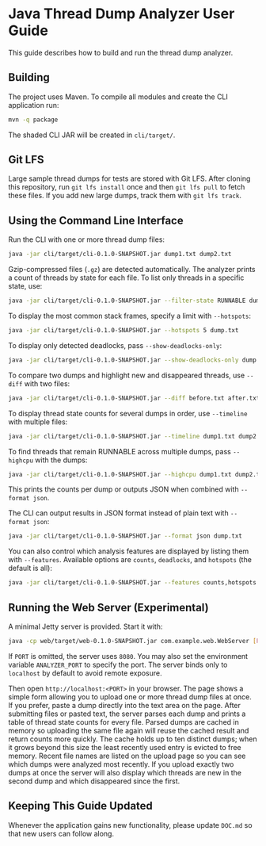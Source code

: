 # Java Thread Dump Analyzer User Guide

This guide describes how to build and run the thread dump analyzer.

## Building

The project uses Maven. To compile all modules and create the CLI application run:

```bash
mvn -q package
```

The shaded CLI JAR will be created in `cli/target/`.

## Git LFS

Large sample thread dumps for tests are stored with Git LFS. After cloning this
repository, run `git lfs install` once and then `git lfs pull` to fetch these
files. If you add new large dumps, track them with `git lfs track`.

## Using the Command Line Interface

Run the CLI with one or more thread dump files:

```bash
java -jar cli/target/cli-0.1.0-SNAPSHOT.jar dump1.txt dump2.txt
```

Gzip-compressed files (`.gz`) are detected automatically.
The analyzer prints a count of threads by state for each file.
To list only threads in a specific state, use:

```bash
java -jar cli/target/cli-0.1.0-SNAPSHOT.jar --filter-state RUNNABLE dump.txt
```

To display the most common stack frames, specify a limit with `--hotspots`:

```bash
java -jar cli/target/cli-0.1.0-SNAPSHOT.jar --hotspots 5 dump.txt
```

To display only detected deadlocks, pass `--show-deadlocks-only`:

```bash
java -jar cli/target/cli-0.1.0-SNAPSHOT.jar --show-deadlocks-only dump.txt
```

To compare two dumps and highlight new and disappeared threads, use `--diff` with two files:

```bash
java -jar cli/target/cli-0.1.0-SNAPSHOT.jar --diff before.txt after.txt
```

To display thread state counts for several dumps in order, use `--timeline` with multiple files:

```bash
java -jar cli/target/cli-0.1.0-SNAPSHOT.jar --timeline dump1.txt dump2.txt
```

To find threads that remain RUNNABLE across multiple dumps, pass `--highcpu` with the dumps:

```bash
java -jar cli/target/cli-0.1.0-SNAPSHOT.jar --highcpu dump1.txt dump2.txt
```

This prints the counts per dump or outputs JSON when combined with `--format json`.

The CLI can output results in JSON format instead of plain text with `--format json`:

```bash
java -jar cli/target/cli-0.1.0-SNAPSHOT.jar --format json dump.txt
```

You can also control which analysis features are displayed by listing them with `--features`.
Available options are `counts`, `deadlocks`, and `hotspots` (the default is all):

```bash
java -jar cli/target/cli-0.1.0-SNAPSHOT.jar --features counts,hotspots dump.txt
```

## Running the Web Server (Experimental)

A minimal Jetty server is provided. Start it with:

```bash
java -cp web/target/web-0.1.0-SNAPSHOT.jar com.example.web.WebServer [PORT]
```
If `PORT` is omitted, the server uses `8080`. You may also set the environment
variable `ANALYZER_PORT` to specify the port. The server binds only to
`localhost` by default to avoid remote exposure.

Then open `http://localhost:<PORT>` in your browser. The page shows a simple
form allowing you to upload one or more thread dump files at once. If you prefer,
paste a dump directly into the text area on the page. After submitting files or
pasted text, the server parses each dump and prints a table of thread state counts for every file.
Parsed dumps are cached in memory so uploading the same file again will reuse
the cached result and return counts more quickly. The cache holds up to ten
distinct dumps; when it grows beyond this size the least recently used entry
is evicted to free memory.
Recent file names are listed on the upload page so you can see which
dumps were analyzed most recently.
If you upload exactly two dumps at once the server will also display which
threads are new in the second dump and which disappeared since the first.

## Keeping This Guide Updated

Whenever the application gains new functionality, please update `DOC.md` so that new users can follow along.
